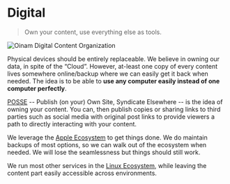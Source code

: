 # Digital

> Own your content, use everything else as tools.

![Oinam Digital Content Organization](https://cdn.oinam.com/img/oinam/oinam-digital-content-organization.svg "Oinam Digital Content Organization")

Physical devices should be entirely replaceable. We believe in owning our data, in spite of the “Cloud”. However, at-least one copy of every content lives somewhere online/backup where we can easily get it back when needed. The idea is to be able to __use any computer easily instead of one computer perfectly__.

[POSSE](https://indieweb.org/POSSE) -- Publish (on your) Own Site, Syndicate Elsewhere -- is the idea of owning your content. You can, then publish copies or sharing links to third parties such as social media with original post links to provide viewers a path to directly interacting with your content.

We leverage the [Apple Ecosystem](/digital/apple/) to get things done. We do maintain backups of most options, so we can walk out of the ecosystem when needed. We will lose the seamlessness but things should still work.

We run most other services in the [Linux Ecosystem](/digital/linux/), while leaving the content part easily accessible across environments.